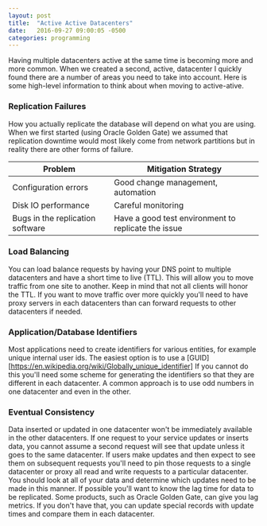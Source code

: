 ```yaml
---
layout: post
title:  "Active Active Datacenters"
date:   2016-09-27 09:00:05 -0500
categories: programming
---
```

Having multiple datacenters active at the same time is becoming more and more common.  When we created a second, active, datacenter I quickly found there are a number of areas you need to take into account.  Here is some high-level information to think about when moving to active-ative.

### Replication Failures
How you actually replicate the database will depend on what you are using.  When we first started (using Oracle Golden Gate) we assumed that replication downtime would most likely come from network partitions but in reality there are other forms of failure.

|  Problem                       |  Mitigation Strategy          |
---------------------------------|-------------------------------|
|  Configuration errors          | Good change management, automation |
|  Disk IO performance           | Careful monitoring              |          
|  Bugs in the replication software | Have a good test environment to replicate the issue|

### Load Balancing
You can load balance requests by having your DNS point to multiple datacenters and have a short time to live (TTL).  This will allow you to move traffic from one site to another. Keep in mind that not all clients will honor the TTL.  If you want to move traffic over more quickly you'll need to have proxy servers in each datacenters than can forward requests to other datacenters if needed.

### Application/Database Identifiers
Most applications need to create identifiers for various entities, for example unique internal user ids.  The easiest option is to use a [GUID][https://en.wikipedia.org/wiki/Globally_unique_identifier]  If you cannot do this you'll need some scheme for generating the identifiers so that they are different in each datacenter. A common approach is to use odd numbers in one datacenter and even in the other.  

### Eventual Consistency
Data inserted or updated in one datacenter won't be immediately available in the other datacenters.  If one request to your service updates or inserts data, you cannot assume a second request will see that update unless it goes to the same datacenter.  If users make updates and then expect to see them on subsequent requests you'll need to pin those requests to a single datacenter or proxy all read and write requests to a particular datacenter. You should look at all of your data and determine which updates need to be made in this manner.   If possible you'll want to know the lag time for data to be replicated.  Some products, such as Oracle Golden Gate, can give you lag metrics.  If you don't have that, you can update special records with update times and compare them in each datacenter.
